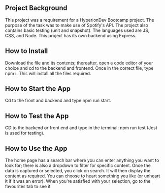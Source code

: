 ## Project Background
This project was a requirement for a HyperionDev Bootcamp project. The purpose of the task was to make use of Spotify's API. The project also contains basic testing (unit and snapshot). The languages used are JS, CSS, and Node. This project has its own backend using Express.


## How to Install
Download the file and its contents; thereafter, open a code editor of your choice and cd to the backend and frontend. Once in the correct file, type npm i. This will install all the files required.


## How to Start the App
Cd to the front and backend and type npm run start.


## How to Test the App
CD to the backend or front end and type in the terminal: npm run test (Jest is used for testing).


## How to Use the App
The home page has a search bar where you can enter anything you want to look for; there is also a dropdown to filter for specific content. Once the data is captured or selected, you click on search. It will then display the content as required. You can choose to heart something you like (or unheart it if it was an error). When you're satisfied with your selection, go to the favourites tab to see it